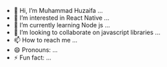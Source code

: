 - 👋 Hi, I’m Muhammad Huzaifa ...
- 👀 I’m interested in React Native ...
- 🌱 I’m currently learning Node js ...
- 💞️ I’m looking to collaborate on javascript libraries ...
- 📫 How to reach me ...
- 😄 Pronouns: ...
- ⚡ Fun fact: ...

<!---
muhammadhuzaifakhalilhnhtechsolutions/muhammadhuzaifakhalilhnhtechsolutions is a ✨ special ✨ repository because its `README.md` (this file) appears on your GitHub profile.
You can click the Preview link to take a look at your changes.
--->
